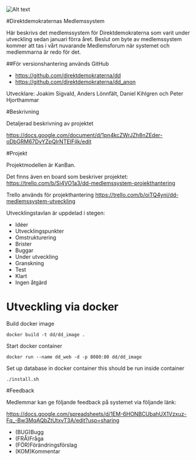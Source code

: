 ![Alt text](http://direktdemokraterna.se/wp-content/uploads/2014/06/direktdemokraterna-logotyp.png "Direktdemokraternas Medlemsystem")

#Direktdemokraternas Medlemssystem

Här beskrivs det medlemssystem för Direktdemokraterna som varit under utveckling sedan januari förra året. Beslut om byte av medlemssystem kommer att tas i vårt nuvarande Medlemsforum när systemet och medlemmarna är redo för det.

##För versionshantering används GitHub

* <https://github.com/direktdemokraterna/dd>
* <https://github.com/direktdemokraterna/dd_anon>

Utvecklare: Joakim Sigvald, Anders Lönnfält, Daniel Kihlgren och Peter Hjorthammar

#Beskrivning

Detaljerad beskrivning av projektet

https://docs.google.com/document/d/1pn4kcZWrJZh8nZEder-oDbGRM67DvYZpQIrNTEIFjIk/edit

#Projekt

Projektmodellen är KanBan.

Det finns även en board som beskriver projektet:
https://trello.com/b/Si4VO1a3/dd-medlemssystem-projekthantering

Trello används för projekthantering
https://trello.com/b/oiTQ4yni/dd-medlemssystem-utveckling

Utvecklingstavlan är uppdelad i stegen:
* Idéer
* Utvecklingspunkter
* Omstrukturering
* Brister
* Buggar
* Under utveckling
* Granskning
* Test
* Klart
* Ingen åtgärd

# Utveckling via docker

Build docker image

``docker build -t dd/dd_image .``

Start docker container

``docker run --name dd_web -d -p 8080:80 dd/dd_image``

Set up database in docker container this should be run inside container

``./install.sh``

#Feedback

Medlemmar kan ge följande feedback på systemet via följande länk:

https://docs.google.com/spreadsheets/d/1EM-6HONBCUbahUX1Vzxuz-Fq_-Bw3MqAQbZtUtxvT3A/edit?usp=sharing

* (BUG)Bugg
* (FRÅ)Fråga
* (FÖR)Förändringsförslag
* (KOM)Kommentar
